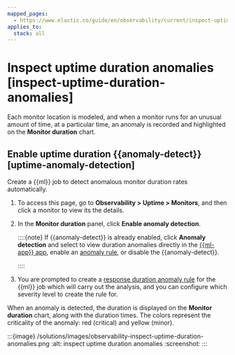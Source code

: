 ```yaml
---
mapped_pages:
  - https://www.elastic.co/guide/en/observability/current/inspect-uptime-duration-anomalies.html
applies_to:
  stack: all
---
```


# Inspect uptime duration anomalies [inspect-uptime-duration-anomalies]

Each monitor location is modeled, and when a monitor runs for an unusual amount of time, at a particular time, an anomaly is recorded and highlighted on the **Monitor duration** chart.


## Enable uptime duration {{anomaly-detect}} [uptime-anomaly-detection]

Create a {{ml}} job to detect anomalous monitor duration rates automatically.

1. To access this page, go to **Observability > Uptime > Monitors**, and then click a monitor to view its the details.
2. In the **Monitor duration** panel, click **Enable anomaly detection**.

    ::::{note}
    If {{anomaly-detect}} is already enabled, click **Anomaly detection** and select to view duration anomalies directly in the [{{ml-app}} app](/explore-analyze/machine-learning/anomaly-detection/ml-getting-started.md#sample-data-results), enable an [anomaly rule](../incident-management/create-an-uptime-duration-anomaly-rule.md), or disable the {{anomaly-detect}}.

    ::::

3. You are prompted to create a [response duration anomaly rule](../incident-management/create-an-uptime-duration-anomaly-rule.md) for the {{ml}} job which will carry out the analysis, and you can configure which severity level to create the rule for.

When an anomaly is detected, the duration is displayed on the **Monitor duration** chart, along with the duration times. The colors represent the criticality of the anomaly: red (critical) and yellow (minor).

:::{image} /solutions/images/observability-inspect-uptime-duration-anomalies.png
:alt: inspect uptime duration anomalies
:screenshot:
:::

